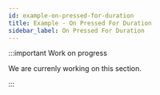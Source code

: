 ```yaml
---
id: example-on-pressed-for-duration
title: Example - On Pressed For Duration
sidebar_label: On Pressed For Duration
---
```


:::important Work on progress

We are currenly working on this section.

:::
